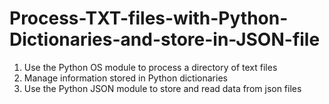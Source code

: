 # Process-TXT-files-with-Python-Dictionaries-and-store-in-JSON-file

1) Use the Python OS module to process a directory of text files
2) Manage information stored in Python dictionaries
3) Use the Python JSON module to store and read data from json files
